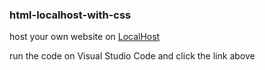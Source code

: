 ### html-localhost-with-css

host your own website on [LocalHost](https://localhost:3000)

run the code on Visual Studio Code and click the link above
